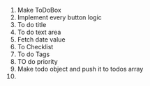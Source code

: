 1. Make ToDoBox
2. Implement every button logic 
3. To do title 
4. To do text area
5. Fetch date value
6. To Checklist 
7. To do Tags
8. TO do priority
9. Make todo object and push it to todos array
10. 